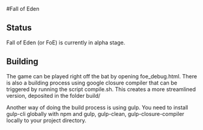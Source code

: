 #Fall of Eden

## Status
Fall of Eden (or FoE) is currently in alpha stage.

## Building
The game can be played right off the bat by opening foe_debug.html. There is also a building process using google closure compiler that can be triggered by running the script compile.sh. This creates a more streamlined version, deposited in the folder build/

Another way of doing the build process is using gulp. You need to install gulp-cli globally with npm and gulp, gulp-clean, gulp-closure-compiler locally to your project directory.
